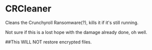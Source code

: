 # CRCleaner
Cleans the Crunchyroll Ransomware(?), kills it if it's still running.

Not sure if this is a lost hope with the damage already done, oh well.

##This WILL NOT restore encrypted files.
